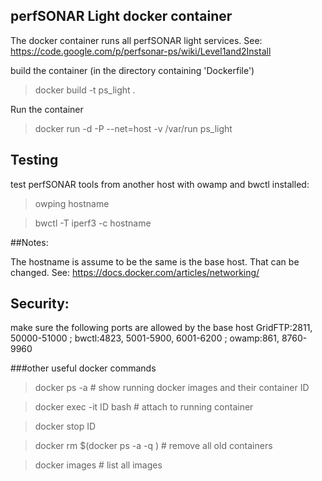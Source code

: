## perfSONAR Light docker container

The docker container runs all perfSONAR light services.
See: https://code.google.com/p/perfsonar-ps/wiki/Level1and2Install 

build the container (in the directory containing 'Dockerfile')
>docker build -t ps_light .

Run the container
>docker run -d -P --net=host -v /var/run ps_light

## Testing

test perfSONAR tools from another host with owamp and bwctl installed:
>owping hostname

>bwctl -T iperf3 -c hostname

##Notes:

The hostname is assume to be the same is the base host. That can be changed.
See: https://docs.docker.com/articles/networking/

## Security:
make sure the following ports are allowed by the base host
GridFTP:2811, 50000-51000  ; bwctl:4823, 5001-5900, 6001-6200 ; owamp:861, 8760-9960


###other useful docker commands 
>docker ps -a   # show running docker images and their container ID

>docker exec -it ID bash  # attach to running container

>docker stop ID

>docker rm $(docker ps -a -q ) # remove all old containers

>docker images  # list all images


